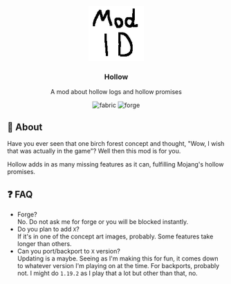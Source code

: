 <br/>

<div align="center">

<a href="https://github.com/CallMeEchoCodes/Hollow"><img src="src/main/resources/assets/hollow/icon.png" alt="Logo"></a>

### Hollow

A mod about hollow logs and hollow promises

<img alt="fabric" height="40" src="https://cdn.jsdelivr.net/npm/@intergrav/devins-badges@3/assets/compact/supported/fabric_vector.svg">
<img alt="forge" height="40" src="https://cdn.jsdelivr.net/npm/@intergrav/devins-badges@3/assets/compact/unsupported/forge_vector.svg">
</div>

## 📖 About
Have you ever seen that one birch forest concept and thought, "Wow, I wish that was actually in the game"? Well then this mod is for you.

Hollow adds in as many missing features as it can, fulfilling Mojang's hollow promises.

## ❓ FAQ
* Forge? <br/>
No. Do not ask me for forge or you will be blocked instantly.
* Do you plan to add `X`? <br/>
If it's in one of the concept art images, probably. Some features take longer than others.
* Can you port/backport to `X` version? <br/>
Updating is a maybe. Seeing as I'm making this for fun, it comes down to whatever version I'm playing on at the time. For backports, probably not. I might do `1.19.2` as I play that a lot but other than that, no.
